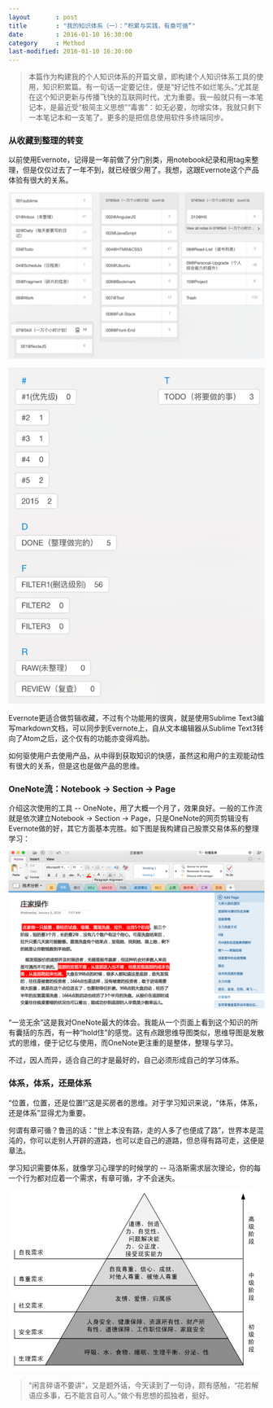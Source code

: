 ```yaml
---
layout       : post
title        : "我的知识体系（一）：“积累与实践，有章可循”"
date         : 2016-01-10 16:30:00
category     : Method
last-modified: 2016-01-10 16:30:00
---
```


>本篇作为构建我的个人知识体系的开篇文章，即构建个人知识体系工具的使用，知识积累篇。有一句话一定要记住，便是“好记性不如烂笔头。”尤其是在这个知识更新与传播飞快的互联网时代，尤为重要。我一般就只有一本笔记本，是最近受“极简主义思想”“毒害”：如无必要，勿增实体，我就只剩下一本笔记本和一支笔了。更多的是把信息使用软件多终端同步。

### 从收藏到整理的转变

以前使用Evernote，记得是一年前做了分门别类，用notebook纪录和用tag来整理，但是仅仅过去了一年不到，就已经很少用了。我想，这跟Evernote这个产品体验有很大的关系。

![knowledge-system-01](/img/2016/knowledge-system-01.png)

![knowledge-system-02](/img/2016/knowledge-system-02.png)

Evernote更适合做剪辑收藏，不过有个功能用的很爽，就是使用Sublime Text3编写markdown文档，可以同步到Evernote上，自从文本编辑器从Sublime Text3转向了Atom之后，这个仅有的功能亦变得鸡肋。

如何驱使用户去使用产品，从中得到获取知识的快感，虽然这和用户的主观能动性有很大的关系，但是这也是做产品的思维。

### OneNote流：Notebook -> Section -> Page

介绍这次使用的工具 -- OneNote，用了大概一个月了，效果良好。一般的工作流就是依次建立Notebook -> Section -> Page，只是OneNote的网页剪辑没有Evernote做的好，其它方面基本完胜。如下图是我构建自己股票交易体系的整理学习：

![knowledge-system-03](/img/2016/knowledge-system-03.png)

“一览无余”这是我对OneNote最大的体会。我能从一个页面上看到这个知识的所有囊括的东西，有一种“hold住”的感觉。这有点跟思维导图类似，思维导图是发散式的思维，便于记忆与使用，而OneNote更注重的是整体，整理与学习。

不过，因人而异，适合自己的才是最好的，自己必须形成自己的学习体系。

### 体系，体系，还是体系

“位置，位置，还是位置!”这是买房者的思维。对于学习知识来说，“体系，体系，还是体系”显得尤为重要。

何谓有章可循？鲁迅的话：“世上本没有路，走的人多了也便成了路”，世界本是混沌的，你可以走别人开辟的道路，也可以走自己的道路，但总得有路可走，这便是章法。

学习知识需要体系，就像学习心理学的时候学的 -- 马洛斯需求层次理论，你的每一个行为都对应着一个需求，有章可循，才不会迷失。

![knowledge-system-04](/img/2016/knowledge-system-04.png)

>“闲言碎语不要讲”，又是题外话，今天读到了一句诗，颇有感触，“花若解语应多事，石不能言自可人。”做个有思想的孤独者，挺好。
